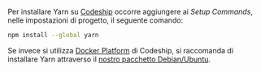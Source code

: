 Per installare Yarn su [Codeship](https://codeship.com/) occorre aggiungere ai *Setup Commands*, nelle impostazioni di progetto, il seguente comando:

```sh
npm install --global yarn
```

Se invece si utilizza [Docker Platform](https://pages.codeship.com/docker) di Codeship, si raccomanda di installare Yarn attraverso il [nostro pacchetto Debian/Ubuntu](https://yarnpkg.com/en/docs/install#linux).